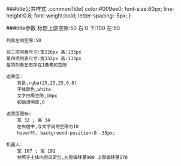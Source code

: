 ###title公共样式
	.commonTitle{ color:#009ee0; font-size:80px; line-height:0.8; 
		font-weight:bold; letter-spacing:-5px;
	}
	
###title参数
	标题上部空隙:50    右:0    下:100   左:50
	
	列表左侧空隙:50
	
	前三项列表尺寸:宽220px 高:133px 
	第四项列表尺寸:宽332px 高:133px
	每项列表左右存在1像素的空隙
	
	遮罩层:
		背景,rgba(25,25,25,0.8)
		字体颜色,white
		文字四周空隙,10px
		初始透明度,0
	
	遮罩层图标:
		宽 32 ; 高 34
		左右居中,与文字间的空隙为10
		hover时, background-position:0 -35px;
		
	机器人:
		宽 167 ; 高 191
		参照于主体内容区定位,左部偏移量900 上部偏移量170
		
	
	
	